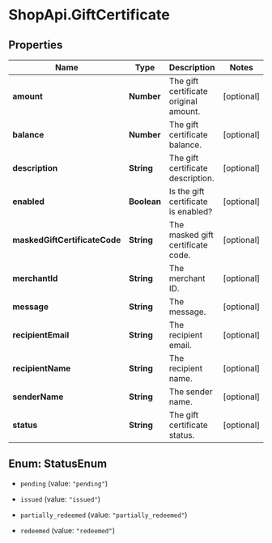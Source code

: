 # ShopApi.GiftCertificate

## Properties

Name | Type | Description | Notes
------------ | ------------- | ------------- | -------------
**amount** | **Number** | The gift certificate original amount. | [optional] 
**balance** | **Number** | The gift certificate balance. | [optional] 
**description** | **String** | The gift certificate description. | [optional] 
**enabled** | **Boolean** | Is the gift certificate is enabled? | [optional] 
**maskedGiftCertificateCode** | **String** | The masked gift certificate code. | [optional] 
**merchantId** | **String** | The merchant ID. | [optional] 
**message** | **String** | The message. | [optional] 
**recipientEmail** | **String** | The recipient email. | [optional] 
**recipientName** | **String** | The recipient name. | [optional] 
**senderName** | **String** | The sender name. | [optional] 
**status** | **String** | The gift certificate status. | [optional] 



## Enum: StatusEnum


* `pending` (value: `"pending"`)

* `issued` (value: `"issued"`)

* `partially_redeemed` (value: `"partially_redeemed"`)

* `redeemed` (value: `"redeemed"`)




